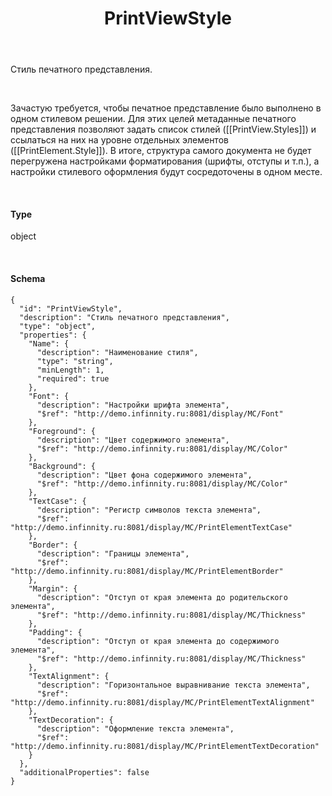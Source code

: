 ﻿---
layout: default
title: PrintViewStyle
position: 
categories: 
tags: 
---

Стиль печатного представления.

   

Зачастую требуется, чтобы печатное представление было выполнено в одном стилевом решении. Для этих целей метаданные печатного представления позволяют задать список стилей ([[PrintView.Styles]]) и ссылаться на них на уровне отдельных элементов ([[PrintElement.Style]]). В итоге, структура самого документа не будет перегружена настройками форматирования (шрифты, отступы и т.п.), а настройки стилевого оформления будут сосредоточены в одном месте.

   

#### Type

object

   

#### Schema

```
{
  "id": "PrintViewStyle",
  "description": "Стиль печатного представления",
  "type": "object",
  "properties": {
    "Name": {
      "description": "Наименование стиля",
      "type": "string",
      "minLength": 1,
      "required": true
    },
    "Font": {
      "description": "Настройки шрифта элемента",
      "$ref": "http://demo.infinnity.ru:8081/display/MC/Font"
    },
    "Foreground": {
      "description": "Цвет содержимого элемента",
      "$ref": "http://demo.infinnity.ru:8081/display/MC/Color"
    },
    "Background": {
      "description": "Цвет фона содержимого элемента",
      "$ref": "http://demo.infinnity.ru:8081/display/MC/Color"
    },
    "TextCase": {
      "description": "Регистр символов текста элемента",
      "$ref": "http://demo.infinnity.ru:8081/display/MC/PrintElementTextCase"
    },
    "Border": {
      "description": "Границы элемента",
      "$ref": "http://demo.infinnity.ru:8081/display/MC/PrintElementBorder"
    },
    "Margin": {
      "description": "Отступ от края элемента до родительского элемента",
      "$ref": "http://demo.infinnity.ru:8081/display/MC/Thickness"
    },
    "Padding": {
      "description": "Отступ от края элемента до содержимого элемента",
      "$ref": "http://demo.infinnity.ru:8081/display/MC/Thickness"
    },
    "TextAlignment": {
      "description": "Горизонтальное выравнивание текста элемента",
      "$ref": "http://demo.infinnity.ru:8081/display/MC/PrintElementTextAlignment"
    },
    "TextDecoration": {
      "description": "Оформление текста элемента",
      "$ref": "http://demo.infinnity.ru:8081/display/MC/PrintElementTextDecoration"
    }
  },
  "additionalProperties": false
}
```

 

 

